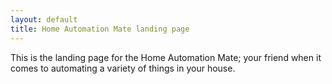 ```yaml
---
layout: default
title: Home Automation Mate landing page
---
```


This is the landing page for the Home Automation Mate; your friend when it comes to automating a variety of things in your house.
